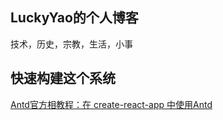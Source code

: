 ## LuckyYao的个人博客

技术，历史，宗教，生活，小事

## 快速构建这个系统

[Antd官方相教程：在 create-react-app 中使用Antd](https://ant.design/docs/react/use-with-create-react-app-cn)